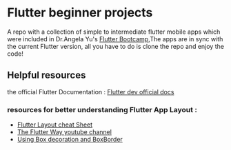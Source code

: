 # Flutter beginner projects 

A repo with a collection of simple to intermediate flutter mobile apps which were included in Dr.Angela Yu's [Flutter Bootcamp](https://www.udemy.com/course/flutter-bootcamp-with-dart/),The apps are in sync with the current Flutter version, all you have to do is clone the repo and enjoy the code!  

## Helpful resources 

the official Flutter Documentation : 
 [Flutter dev official docs](https://flutter.dev/docs)
 ### resources for better understanding Flutter App Layout : 

- [Flutter Layout cheat Sheet](https://medium.com/flutter-community/flutter-layout-cheat-sheet-5363348d037e)
- [The Flutter Way youtube channel](https://www.youtube.com/c/TheFlutterWay/playlists)
- [Using Box decoration and BoxBorder ](https://www.woolha.com/tutorials/flutter-using-boxborder-examples)
